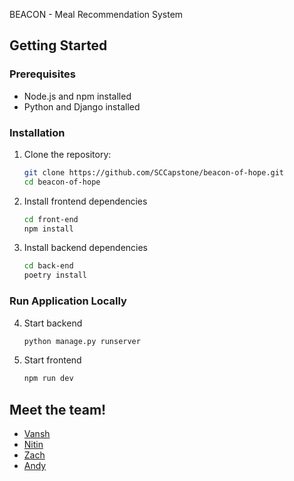 BEACON - Meal Recommendation System



## Getting Started

### Prerequisites
- Node.js and npm installed
- Python and Django installed

### Installation
1. Clone the repository:
   ```bash
   git clone https://github.com/SCCapstone/beacon-of-hope.git
   cd beacon-of-hope
   ```
2. Install frontend dependencies
   ```bash
   cd front-end
   npm install
   ```

3. Install backend dependencies
   ```bash
   cd back-end
   poetry install
   ```


### Run Application Locally
4. Start backend
   ```bash
   python manage.py runserver
   ```

5. Start frontend
   ```bash
   npm run dev
   ```


## Meet the team!
- [Vansh](https://vnagpal25.github.io)
- [Nitin](https://g-nitin.github.io/portfolio/)
- [Zach](https://zachabdulrahman.me)
- [Andy](https://andrewdavison.dev)


